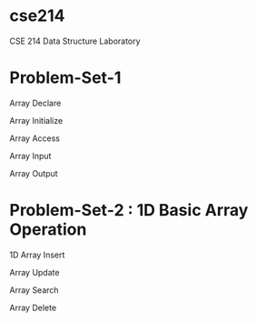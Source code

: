 
# cse214

CSE 214 Data Structure Laboratory

# Problem-Set-1

Array Declare

Array Initialize

Array Access

Array Input

Array Output

# Problem-Set-2 : 1D Basic Array Operation 

1D Array Insert

   Array Update

   Array Search

   Array Delete
